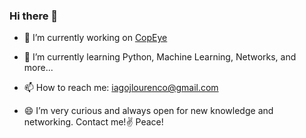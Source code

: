### Hi there 👋

- 🔭 I’m currently working on [CopEye](https://github.com/iaglourenco/CopEye)
- 🌱 I’m currently learning Python, Machine Learning, Networks, and more...
- 📫 How to reach me: [iagojlourenco@gmail.com](mailto:iagojlourenco@gmail.com)

- 😄 I’m very curious and always open for new knowledge and networking. Contact me!✌ Peace!

<!--
**iaglourenco/iaglourenco** is a ✨ _special_ ✨ repository because its `README.md` (this file) appears on your GitHub profile.

Here are some ideas to get you started:

- 🔭 I’m currently working on ...
- 🌱 I’m currently learning ...
- 👯 I’m looking to collaborate on ...
- 🤔 I’m looking for help with ...
- 💬 Ask me about ...
- 📫 How to reach me: ...
- 😄 Pronouns: ...
- ⚡ Fun fact: ...
-->
